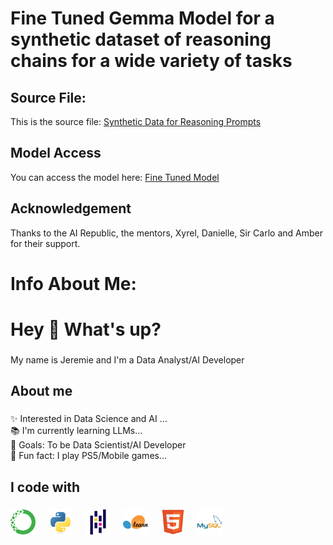 <h1>Fine Tuned Gemma Model for a synthetic dataset of reasoning chains for a wide variety of tasks </h1>
<h2>Source File:</h2>
<p>This is the source file: <a href="https://huggingface.co/datasets/SkunkworksAI/reasoning-0.01"> Synthetic Data for Reasoning Prompts</a></p>
<h2>Model Access</h2>
<p>You can access the model here: <a href="https://huggingface.co/jaydiaz2023/gemma-2b-instruct-reasoning"> Fine Tuned Model</a></p>
<h2>Acknowledgement</h2>
<p>Thanks to the AI Republic, the mentors, Xyrel, Danielle, Sir Carlo and Amber for their support.</p>
<h1>Info About Me:</h1>
<h1 align="left">Hey 👋 What's up?</h1>

###

<p align="left">My name is  Jeremie and I'm a Data Analyst/AI Developer</p>

###

<h2 align="left">About me</h2>

###

<p align="left">✨ Interested in Data Science and AI ...<br>📚 I'm currently learning LLMs...<br>🎯 Goals: To be Data Scientist/AI Developer <br>🎲 Fun fact: I play PS5/Mobile games...</p>

###

<h2 align="left">I code with</h2>

###

<div align="left">
  <img src="https://github.com/devicons/devicon/blob/v2.16.0/icons/anaconda/anaconda-original.svg" height="40" alt="anaconda logo"  />
  <img width="12" />
  <img src="https://github.com/devicons/devicon/blob/v2.16.0/icons/python/python-original.svg" height="40" alt="python logo"  />
  <img width="12" />
  <img src="https://github.com/devicons/devicon/blob/v2.16.0/icons/pandas/pandas-original.svg" height="40" alt="pandas logo"  />
  <img width="12" />
  <img src="https://github.com/devicons/devicon/blob/v2.16.0/icons/scikitlearn/scikitlearn-original.svg" height="40" alt="sckitlearn logo"  />
  <img width="12" />
  <img src="https://github.com/devicons/devicon/blob/v2.16.0/icons/html5/html5-original.svg" height="40" alt="html logo"   />
  <img width="12"/>
  <img src="https://github.com/devicons/devicon/blob/v2.16.0/icons/mysql/mysql-original-wordmark.svg" height="40" alt="MySQL logo" />
  <img width="12" /> 
  </div>

###
